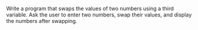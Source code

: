 Write a program that swaps the values of two numbers using a third variable. Ask the user to enter two numbers, swap their values, and display the numbers after swapping. 
